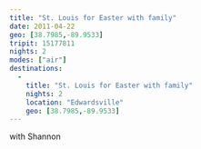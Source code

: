 ```yaml
---
title: "St. Louis for Easter with family"
date: 2011-04-22
geo: [38.7985,-89.9533]
tripit: 15177811
nights: 2
modes: ["air"]
destinations:
  -
    title: "St. Louis for Easter with family"
    nights: 2
    location: "Edwardsville"
    geo: [38.7985,-89.9533]
---
```


with Shannon
